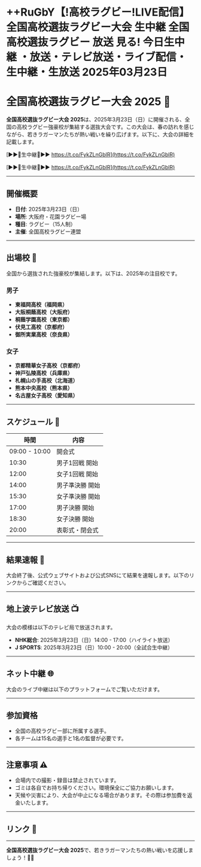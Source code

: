 # ++RuGbY【!高校ラグビー!LIVE配信】全国高校選抜ラグビー大会 生中継 全国高校選抜ラグビー 放送 見る! 今日生中継 ・放送・テレビ放送・ライブ配信・生中継・生放送 2025年03月23日
# 全国高校選抜ラグビー大会 2025 🏉  

**全国高校選抜ラグビー大会 2025**は、2025年3月23日（日）に開催される、全国の高校ラグビー強豪校が集結する選抜大会です。この大会は、春の訪れを感じながら、若きラガーマンたちが熱い戦いを繰り広げます。以下に、大会の詳細を記載します。  

[▶▶🏉生中継🏉▶▶ https://t.co/FykZLnGblR](https://t.co/FykZLnGblR)

[▶▶🏉生中継🏉▶▶ https://t.co/FykZLnGblR](https://t.co/FykZLnGblR)

---

## 開催概要  

- **日付**: 2025年3月23日（日）  
- **場所**: 大阪府・花園ラグビー場  
- **種目**: ラグビー（15人制）  
- **主催**: 全国高校ラグビー連盟  

---

## 出場校 🏫  

全国から選抜された強豪校が集結します。以下は、2025年の注目校です。  

### 男子  
- **東福岡高校（福岡県）**  
- **大阪桐蔭高校（大阪府）**  
- **桐蔭学園高校（東京都）**  
- **伏見工高校（京都府）**  
- **御所実業高校（奈良県）**  

### 女子  
- **京都精華女子高校（京都府）**  
- **神戸弘陵高校（兵庫県）**  
- **札幌山の手高校（北海道）**  
- **熊本中央高校（熊本県）**  
- **名古屋女子高校（愛知県）**  

---

## スケジュール 📅  

| 時間         | 内容                  |  
|--------------|-----------------------|  
| 09:00 - 10:00 | 開会式                |  
| 10:30        | 男子1回戦 開始        |  
| 12:00        | 女子1回戦 開始        |  
| 14:00        | 男子準決勝 開始       |  
| 15:30        | 女子準決勝 開始       |  
| 17:00        | 男子決勝 開始         |  
| 18:30        | 女子決勝 開始         |  
| 20:00        | 表彰式・閉会式        |  

---

## 結果速報 🏁  

大会終了後、公式ウェブサイトおよび公式SNSにて結果を速報します。以下のリンクからご確認ください。  



---

## 地上波テレビ放送 📺  

大会の模様は以下のテレビ局で放送されます。  

- **NHK総合**: 2025年3月23日（日）14:00 - 17:00（ハイライト放送）  
- **J SPORTS**: 2025年3月23日（日）10:00 - 20:00（全試合生中継）  

---

## ネット中継 🌐  

大会のライブ中継は以下のプラットフォームでご覧いただけます。  



---

## 参加資格  

- 全国の高校ラグビー部に所属する選手。  
- 各チームは15名の選手と1名の監督が必要です。  

---

## 注意事項 ⚠️  

- 会場内での撮影・録音は禁止されています。  
- ゴミは各自でお持ち帰りください。環境保全にご協力お願いします。  
- 天候や災害により、大会が中止になる場合があります。その際は参加費を返金いたします。  

---

## リンク 🔗  


---

**全国高校選抜ラグビー大会 2025**で、若きラガーマンたちの熱い戦いを応援しましょう！🏉🔥  
